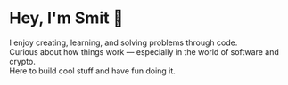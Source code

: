 # Hey, I'm Smit 👋

I enjoy creating, learning, and solving problems through code.  
Curious about how things work — especially in the world of software and crypto.  
Here to build cool stuff and have fun doing it.
